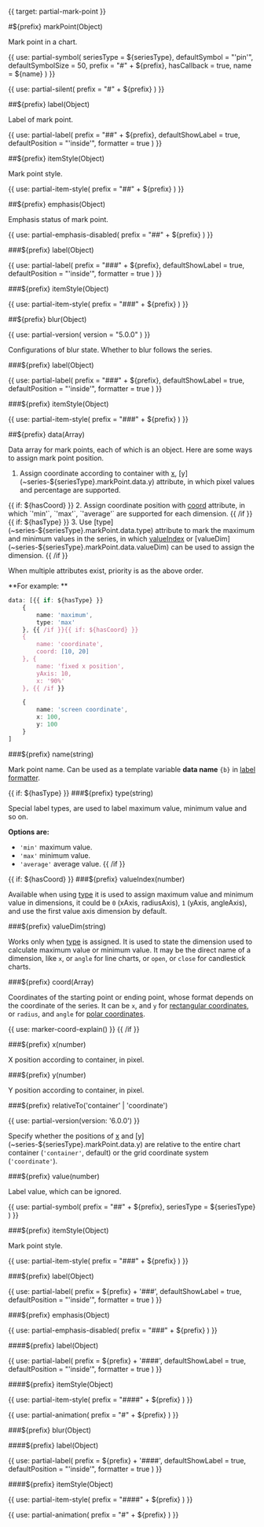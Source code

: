 
{{ target: partial-mark-point }}

#${prefix} markPoint(Object)

Mark point in a chart.

{{ use: partial-symbol(
    seriesType = ${seriesType},
    defaultSymbol = "'pin'",
    defaultSymbolSize = 50,
    prefix = "#" + ${prefix},
    hasCallback = true,
    name = ${name}
) }}

{{ use: partial-silent(
    prefix = "#" + ${prefix}
) }}

##${prefix} label(Object)

Label of mark point.

{{ use: partial-label(
    prefix = "##" + ${prefix},
    defaultShowLabel = true,
    defaultPosition = "'inside'",
    formatter = true
) }}

##${prefix} itemStyle(Object)

Mark point style.

{{ use: partial-item-style(
    prefix = "##" + ${prefix}
) }}

##${prefix} emphasis(Object)

Emphasis status of mark point.

{{ use: partial-emphasis-disabled(
    prefix = "##" + ${prefix}
) }}

###${prefix} label(Object)

{{ use: partial-label(
    prefix = "###" + ${prefix},
    defaultShowLabel = true,
    defaultPosition = "'inside'",
    formatter = true
) }}

###${prefix} itemStyle(Object)

{{ use: partial-item-style(
    prefix = "###" + ${prefix}
) }}

##${prefix} blur(Object)

{{ use: partial-version(
    version = "5.0.0"
) }}

Configurations of blur state. Whether to blur follows the series.

###${prefix} label(Object)

{{ use: partial-label(
    prefix = "###" + ${prefix},
    defaultShowLabel = true,
    defaultPosition = "'inside'",
    formatter = true
) }}

###${prefix} itemStyle(Object)

{{ use: partial-item-style(
    prefix = "###" + ${prefix}
) }}

##${prefix} data(Array)

Data array for mark points, each of which is an object. Here are some ways to assign mark point position.
1. Assign coordinate according to container with [x](~series-${seriesType}.markPoint.data.x), [y](~series-${seriesType}.markPoint.data.y) attribute, in which pixel values and percentage are supported.

{{ if: ${hasCoord} }}
2. Assign coordinate position with [coord](~series-${seriesType}.markPoint.data.coord) attribute, in which `'min'`, `'max'`, `'average'` are supported for each dimension.
{{ /if }}{{ if: ${hasType} }}
3. Use [type](~series-${seriesType}.markPoint.data.type) attribute to mark the maximum and minimum values in the series, in which [valueIndex](~series-${seriesType}.markPoint.data.valueIndex) or [valueDim](~series-${seriesType}.markPoint.data.valueDim) can be used to assign the dimension.
{{ /if }}

When multiple attributes exist, priority is as the above order.

**For example: **
```ts
data: [{{ if: ${hasType} }}
    {
        name: 'maximum',
        type: 'max'
    }, {{ /if }}{{ if: ${hasCoord} }}
    {
        name: 'coordinate',
        coord: [10, 20]
    }, {
        name: 'fixed x position',
        yAxis: 10,
        x: '90%'
    }, {{ /if }}

    {
        name: 'screen coordinate',
        x: 100,
        y: 100
    }
]
```

###${prefix} name(string)

Mark point name. Can be used as a template variable **data name** `{b}` in [label formatter](~series-${seriesType}.markPoint.data.label.formatter).

{{ if: ${hasType} }}
###${prefix} type(string)

<ExampleUIControlEnum options="min,max,average" />

Special label types, are used to label maximum value, minimum value and so on.

**Options are:**
+ `'min'` maximum value.
+ `'max'` minimum value.
+ `'average'` average value.
{{ /if }}

{{ if: ${hasCoord} }}
###${prefix} valueIndex(number)

<ExampleUIControlNumber min="0" max="1" step="1"  />

Available when using [type](~series-${seriesType}.markPoint.data.type) it is used to assign maximum value and minimum value in dimensions, it could be `0` (xAxis, radiusAxis), `1` (yAxis, angleAxis), and use the first value axis dimension by default.

###${prefix} valueDim(string)

Works only when [type](~series-${seriesType}.markPoint.data.type) is assigned. It is used to state the dimension used to calculate maximum value or minimum value. It may be the direct name of a dimension, like `x`, or `angle` for line charts, or `open`, or `close` for candlestick charts.

###${prefix} coord(Array)

Coordinates of the starting point or ending point, whose format depends on the coordinate of the series. It can be `x`, and `y` for [rectangular coordinates](~grid), or `radius`, and `angle` for [polar coordinates](~polar).

{{ use: marker-coord-explain() }}
{{ /if }}

###${prefix} x(number)

<ExampleUIControlPercent default="0" />

X position according to container, in pixel.

###${prefix} y(number)

<ExampleUIControlPercent default="0" />

Y position according to container, in pixel.

###${prefix} relativeTo('container' | 'coordinate')

{{ use: partial-version(version: '6.0.0') }}

Specify whether the positions of [x](~series-${seriesType}.markPoint.data.x) and [y](~series-${seriesType}.markPoint.data.y) are relative to the entire chart container (`'container'`, default) or the grid coordinate system (`'coordinate'`).

###${prefix} value(number)

Label value, which can be ignored.

{{ use: partial-symbol(
    prefix = "##" + ${prefix},
    seriesType = ${seriesType}
) }}

###${prefix} itemStyle(Object)

Mark point style.

{{ use: partial-item-style(
    prefix = "###" + ${prefix}
) }}

###${prefix} label(Object)

{{ use: partial-label(
    prefix = ${prefix} + '###',
    defaultShowLabel = true,
    defaultPosition = "'inside'",
    formatter = true
) }}

###${prefix} emphasis(Object)

{{ use: partial-emphasis-disabled(
    prefix = "###" + ${prefix}
) }}

####${prefix} label(Object)

{{ use: partial-label(
    prefix = ${prefix} + '####',
    defaultShowLabel = true,
    defaultPosition = "'inside'",
    formatter = true
) }}

####${prefix} itemStyle(Object)

{{ use: partial-item-style(
    prefix = "####" + ${prefix}
) }}

{{ use: partial-animation(
    prefix = "#" + ${prefix}
) }}

###${prefix} blur(Object)

####${prefix} label(Object)

{{ use: partial-label(
    prefix = ${prefix} + '####',
    defaultShowLabel = true,
    defaultPosition = "'inside'",
    formatter = true
) }}

####${prefix} itemStyle(Object)

{{ use: partial-item-style(
    prefix = "####" + ${prefix}
) }}

{{ use: partial-animation(
    prefix = "#" + ${prefix}
) }}

